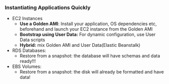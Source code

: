 ### Instantiating Applications Quickly

* EC2 Instances
  * **Use a Golden AMI**: Install your application, OS dependencies etc, beforehand and launch your EC2 instance from the Golden AMI
  * **Bootstrap using User Data:** For dynamic configuration, use User Data scripts
  * **Hybrid:** mix Golden AMI and User Data(Elastic Beanstalk)
* RDS Databases:
  * Restore from a snapshot: the database will have schemas and data ready!!!
* EBS Volumes:
  * Restore from a snapshot: the disk will already be formatted and have data!